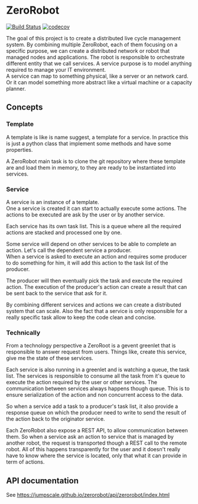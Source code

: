 # ZeroRobot
[![Build Status](https://travis-ci.org/Jumpscale/zerorobot.svg?branch=master)](https://travis-ci.org/Jumpscale/zerorobot)
[![codecov](https://codecov.io/gh/Jumpscale/zerorobot/branch/master/graph/badge.svg)](https://codecov.io/gh/Jumpscale/zerorobot)

The goal of this project is to create a distributed live cycle management system.
By combining multiple ZeroRobot, each of them focusing on a specific purpose, we can create a distributed network or robot that managed nodes and applications.
The robot is responsible to orchestrate different entity that we call services. A service purpose is to model anything required to manage your IT environment.  
A service can map to something physical, like a server or an network card. Or it can model something more abstract like a virtual machine or a capacity planner.

## Concepts

### Template
A template is like is name suggest, a template for a service. In practice this is just a python class that implement some methods and have some properties.

A ZeroRobot main task is to clone the git repository where these template are and load them in memory, to they are ready to be instantiated into services.

### Service
A service is an instance of a template.  
One a service is created it can start to actually execute some actions.
The actions to be executed are ask by the user or by another service.

Each service has its own task list. This is a queue where all the required actions are stacked and processed one by one.

Some service will depend on other services to be able to complete an action. Let's call the dependent service a producer.  
When a service is asked to execute an action and requires some producer to do something for him, it will add this action to the task list of the producer.

The producer will then eventually pick the task and execute the required action. The execution of the producer's action can create a result that can be sent back to the service that ask for it.

By combining different services and actions we can create a distributed system that can scale. Also the fact that a service is only responsible for a really specific task allow to keep the code clean and concise. 

### Technically
From a technology perspective a ZeroRoot is a gevent greenlet that is responsible to answer request from users. Things like, create this service, give me the state of these services.

Each service is also running in a greenlet and is watching a queue, the task list. The services is responsible to consume all the task from it's queue to execute the action required by the user or other services. The communication between services always happens though queue. This is to ensure serialization of the action and non concurrent access to the data.

So when a service add a task to a producer's task list, it also provide a response queue on which the producer need to write to send the result of the action back to the originator service.

Each ZeroRobot also expose a REST API, to allow communication between them. So when a service ask an action to service that is managed by another robot, the request is transported though a REST call to the remote robot. All of this happens transparently for the user and it doesn't really have to know where the service is located, only that what it can provide in term of actions.

## API documentation
See https://jumpscale.github.io/zerorobot/api/zerorobot/index.html